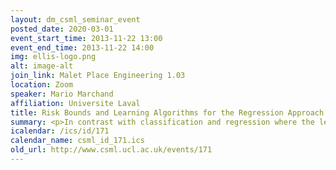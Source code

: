 ```yaml
---
layout: dm_csml_seminar_event
posted_date: 2020-03-01
event_start_time: 2013-11-22 13:00
event_end_time: 2013-11-22 14:00
img: ellis-logo.png
alt: image-alt
join_link: Malet Place Engineering 1.03
location: Zoom
speaker: Mario Marchand
affiliation: Universite Laval
title: Risk Bounds and Learning Algorithms for the Regression Approach to Structured Output Prediction
summary: <p>In contrast with classification and regression where the learner tries to predict a scalar output, structured output prediction attempts at predicting outputs which can be very complex such as sequences, parse trees, and graphs. However, most learning algorithms, such as structured SVM and Max Margin Markov Networks require a prohibitive training time due to the fact that they have to solve a (often NP-hard) pre-image problem for each training example and for each update of the predictor produced by the learner. Here, we provide some conditions under which, a vector-valued regression approach, which avoids the pre-image problem during learning, is justified and has rigorous guarantees. More precisely, we show that the quadratic regression loss is a convex surrogate of the structured prediction loss when the output kernel satisfies some condition with respect to the structured prediction loss. We provide two upper bounds of the prediction risk that depend on the empirical quadratic risk of the predictor. The minimizer of the first bound is the regularized least-square predictor proposed by Cortes Mohri and Weston (2007) while the minimizer of the second bound is a predictor that has never been proposed so far. Both predictors are compared on practical tasks.</p>
icalendar: /ics/id/171
calendar_name: csml_id_171.ics
old_url: http://www.csml.ucl.ac.uk/events/171
---
```

